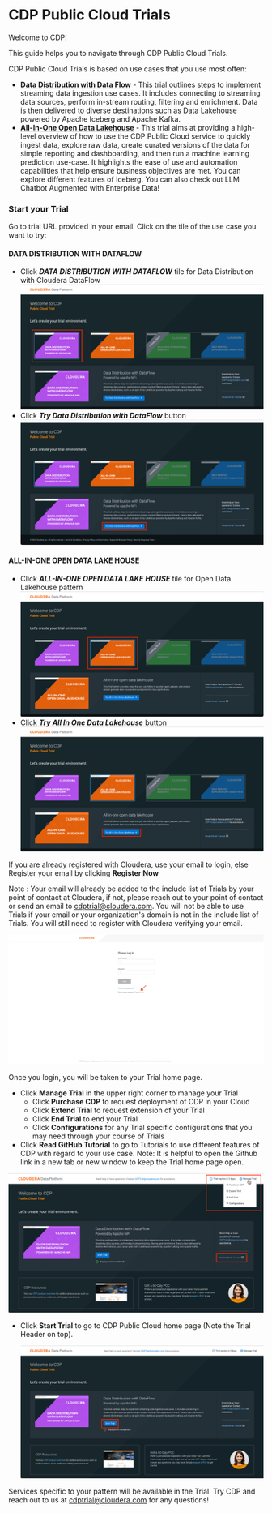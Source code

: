 # CDP Public Cloud Trials

Welcome to CDP!

This guide helps you to navigate through CDP Public Cloud Trials.

CDP Public Cloud Trials is based on use cases that you use most often:

- [**Data Distribution with Data Flow**](https://github.com/cdp-trial-patterns/data-in-motion) - This trial outlines steps to implement streaming data ingestion use cases. It includes connecting to streaming data sources, perform in-stream routing, filtering and enrichment. Data is then delivered to diverse destinations such as Data Lakehouse powered by Apache Iceberg and Apache Kafka.
- [**All-In-One Open Data Lakehouse**](https://github.com/cdp-trial-patterns/opendatalakehouse) - This trial aims at providing a high-level overview of how to use the CDP Public Cloud service to quickly ingest data, explore raw data, create curated versions of the data for simple reporting and dashboarding, and then run a machine learning prediction use-case. It highlights the ease of use and automation capabilities that help ensure business objectives are met. You can explore different features of Iceberg. You can also check out LLM Chatbot Augmented with Enterprise Data!

### Start your Trial

Go to trial URL provided in your email. Click on the tile of the use case you want to try:

#### DATA DISTRIBUTION WITH DATAFLOW
- Click _**DATA DISTRIBUTION WITH DATAFLOW**_ tile for Data Distribution with Cloudera DataFlow
  ![data_distribution_with_dataflow.png](images/data_distribution_with_dataflow.png)
- Click _**Try Data Distribution with DataFlow**_ button
  ![try_data_distribution_with_df.png](images/try_data_distribution_with_df.png)

#### ALL-IN-ONE OPEN DATA LAKE HOUSE
- Click _**ALL-IN-ONE OPEN DATA LAKE HOUSE**_ tile for Open Data Lakehouse pattern
  ![open_data_lake_house.png](images/open_data_lake_house.png)
- Click _**Try All In One Data Lakehouse**_ button
  ![try_allinone_data_lakehouse.png](images/try_allinone_data_lakehouse.png)


If you are already registered with Cloudera, use your email to login, else Register your email by clicking **Register Now**

Note : Your email will already be added to the include list of Trials by your point of contact at Cloudera, if not, please reach out to your point of contact or send an email to cdptrial@cloudera.com. You will not be able to use Trials if your email or your organization's domain is not in the include list of Trials. You will still need to register with Cloudera verifying your email.

![Screenshot20230601at125303PM.png](images/Screenshot20230601at125303PM.png)

Once you login, you will be taken to your Trial home page.
- Click **Manage Trial** in the upper right corner to manage your Trial
  - Click **Purchase CDP** to request deployment of CDP in your Cloud
  - Click **Extend Trial** to request extension of your Trial
  - Click **End Trial** to end your Trial
  - Click **Configurations** for any Trial specific configurations that you may need through your course of Trials
- Click **Read GitHub Tutorial** to go to Tutorials to use different features of CDP with regard to your use case. Note: It is helpful to open the Github link in a new tab or new window to keep the Trial home page open.

 ![manage_trial_github.png](images/manage_trial_github.png)

- Click **Start Trial** to go to CDP Public Cloud home page (Note the Trial Header on top).

  ![start_trial_df.png](images/start_trial_df.png)

Services specific to your pattern will be available in the Trial. Try CDP and reach out to us at cdptrial@cloudera.com for any questions!
